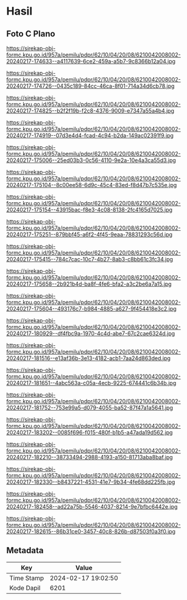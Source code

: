 # Hasil

## Foto C Plano

https://sirekap-obj-formc.kpu.go.id/957a/pemilu/pdpr/62/10/04/20/08/6210042008002-20240217-174633--a4117639-6ce2-459a-a5b7-9c8366b12a04.jpg

https://sirekap-obj-formc.kpu.go.id/957a/pemilu/pdpr/62/10/04/20/08/6210042008002-20240217-174726--0435c189-84cc-46ca-8f01-714a34d6cb78.jpg

https://sirekap-obj-formc.kpu.go.id/957a/pemilu/pdpr/62/10/04/20/08/6210042008002-20240217-174825--b2f2f19b-f2c8-4376-9009-e7347a55a4b4.jpg

https://sirekap-obj-formc.kpu.go.id/957a/pemilu/pdpr/62/10/04/20/08/6210042008002-20240217-174919--07d3e4d4-fcad-4c94-b2da-149ac02391f9.jpg

https://sirekap-obj-formc.kpu.go.id/957a/pemilu/pdpr/62/10/04/20/08/6210042008002-20240217-175006--25ed03b3-0c56-4110-9e2a-10e4a3ca55d3.jpg

https://sirekap-obj-formc.kpu.go.id/957a/pemilu/pdpr/62/10/04/20/08/6210042008002-20240217-175104--8c00ee58-6d9c-45c4-83ed-f8d47b7c535e.jpg

https://sirekap-obj-formc.kpu.go.id/957a/pemilu/pdpr/62/10/04/20/08/6210042008002-20240217-175154--43915bac-f8e3-4c08-8138-2fc4165d7025.jpg

https://sirekap-obj-formc.kpu.go.id/957a/pemilu/pdpr/62/10/04/20/08/6210042008002-20240217-175251--879bbf45-a6f2-4f45-9eaa-78831293c56d.jpg

https://sirekap-obj-formc.kpu.go.id/957a/pemilu/pdpr/62/10/04/20/08/6210042008002-20240217-175415--784c7cac-10c7-4b27-8ab3-c8bb61c3fc34.jpg

https://sirekap-obj-formc.kpu.go.id/957a/pemilu/pdpr/62/10/04/20/08/6210042008002-20240217-175658--2b921b4d-ba8f-4fe6-bfa2-a3c2be6a7a15.jpg

https://sirekap-obj-formc.kpu.go.id/957a/pemilu/pdpr/62/10/04/20/08/6210042008002-20240217-175604--493176c7-b984-4885-a627-9f454418e3c2.jpg

https://sirekap-obj-formc.kpu.go.id/957a/pemilu/pdpr/62/10/04/20/08/6210042008002-20240217-180929--df4fbc9a-1970-4c4d-abe7-67c2cae6324d.jpg

https://sirekap-obj-formc.kpu.go.id/957a/pemilu/pdpr/62/10/04/20/08/6210042008002-20240217-181516--e13af36b-3e13-4182-acb1-7aa24d863ded.jpg

https://sirekap-obj-formc.kpu.go.id/957a/pemilu/pdpr/62/10/04/20/08/6210042008002-20240217-181651--4abc563a-c05a-4ecb-9225-674441c6b34b.jpg

https://sirekap-obj-formc.kpu.go.id/957a/pemilu/pdpr/62/10/04/20/08/6210042008002-20240217-181752--753e99a5-d079-4055-ba52-87f47a1a5641.jpg

https://sirekap-obj-formc.kpu.go.id/957a/pemilu/pdpr/62/10/04/20/08/6210042008002-20240217-183202--0085f696-f015-480f-b1b5-a47ada19d562.jpg

https://sirekap-obj-formc.kpu.go.id/957a/pemilu/pdpr/62/10/04/20/08/6210042008002-20240217-182210--38733494-2988-4193-a150-81713aba8baf.jpg

https://sirekap-obj-formc.kpu.go.id/957a/pemilu/pdpr/62/10/04/20/08/6210042008002-20240217-182330--b8437221-4531-41e7-9b34-4fe68dd225fb.jpg

https://sirekap-obj-formc.kpu.go.id/957a/pemilu/pdpr/62/10/04/20/08/6210042008002-20240217-182458--ad22a75b-5546-4037-8214-9e7bfbc6442e.jpg

https://sirekap-obj-formc.kpu.go.id/957a/pemilu/pdpr/62/10/04/20/08/6210042008002-20240217-182615--86b31ce0-3457-40c8-826b-d87503f0a3f0.jpg


## Metadata

| Key        | Value               |
| ---------- | ------------------- |
| Time Stamp | 2024-02-17 19:02:50 |
| Kode Dapil | 6201                |



